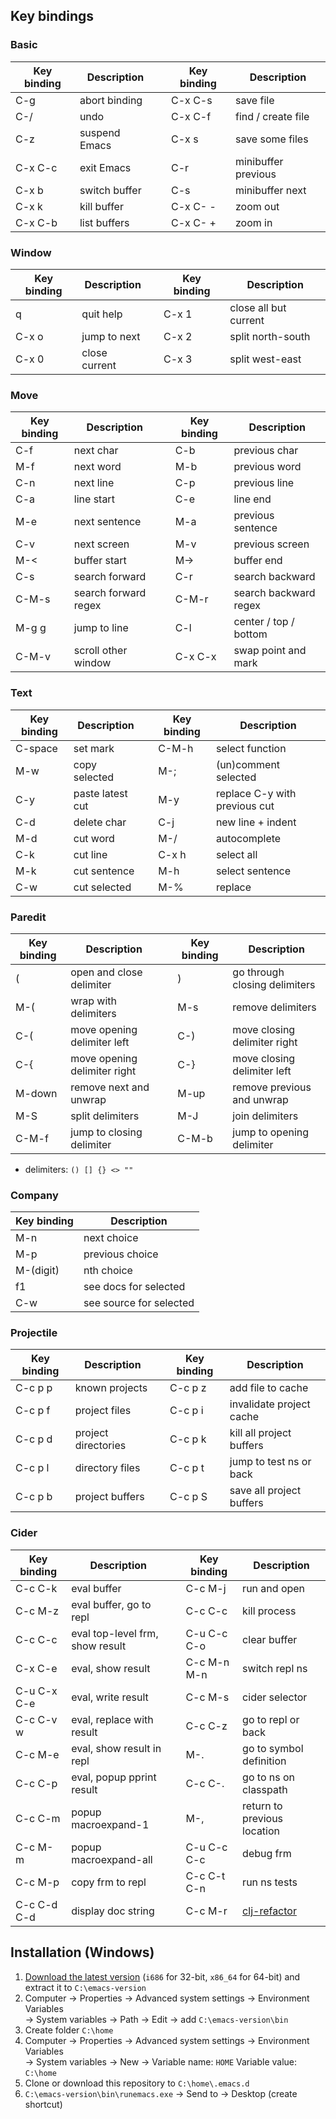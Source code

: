 ## Key bindings
### Basic
Key binding | Description |    | Key binding | Description
----------- | ----------- | -- | ----------- | -----------
C-g     | abort binding || C-x C-s  | save file
C-/     | undo          || C-x C-f  | find / create file
C-z     | suspend Emacs || C-x s    | save some files
C-x C-c | exit Emacs    || C-r      | minibuffer previous
C-x b   | switch buffer || C-s      | minibuffer next
C-x k   | kill buffer   || C-x C- - | zoom out
C-x C-b | list buffers  || C-x C- + | zoom in
### Window
Key binding | Description |    | Key binding | Description
----------- | ----------- | -- | ----------- | -----------
q     | quit help     || C-x 1 | close all but current
C-x o | jump to next  || C-x 2 | split north-south
C-x 0 | close current || C-x 3 | split west-east
### Move
Key binding | Description |    | Key binding | Description
----------- | ----------- | -- | ----------- | -----------
C-f   | next char            || C-b     | previous char
M-f   | next word            || M-b     | previous word
C-n   | next line            || C-p     | previous line
C-a   | line start           || C-e     | line end
M-e   | next sentence        || M-a     | previous sentence
C-v   | next screen          || M-v     | previous screen
M-<   | buffer start         || M->     | buffer end
C-s   | search forward       || C-r     | search backward
C-M-s | search forward regex || C-M-r   | search backward regex
M-g g | jump to line         || C-l     | center / top / bottom
C-M-v | scroll other window  || C-x C-x | swap point and mark
### Text
Key binding | Description |    | Key binding | Description
----------- | ----------- | -- | ----------- | -----------
C-space | set mark         || C-M-h | select function
M-w     | copy selected    || M-;   | (un)comment selected
C-y     | paste latest cut || M-y   | replace C-y with previous cut
C-d     | delete char      || C-j   | new line + indent
M-d     | cut word         || M-/   | autocomplete
C-k     | cut line         || C-x h | select all
M-k     | cut sentence     || M-h   | select sentence
C-w     | cut selected     || M-%   | replace
### Paredit
Key binding | Description |    | Key binding | Description
----------- | ----------- | -- | ----------- | -----------
(      | open and close delimiter     || )     | go through closing delimiters
M-(    | wrap with delimiters         || M-s   | remove delimiters
C-(    | move opening delimiter left  || C-)   | move closing delimiter right
C-{    | move opening delimiter right || C-}   | move closing delimiter left
M-down | remove next and unwrap       || M-up  | remove previous and unwrap
M-S    | split delimiters             || M-J   | join delimiters
C-M-f  | jump to closing delimiter    || C-M-b | jump to opening delimiter
- delimiters: `() [] {} <> ""`
### Company
Key binding | Description
----------- | -----------
M-n       | next choice
M-p       | previous choice
M-(digit) | nth choice
f1        | see docs for selected
C-w       | see source for selected
### Projectile
Key binding | Description |    | Key binding | Description
----------- | ----------- | -- | ----------- | -----------
C-c p p | known projects      || C-c p z | add file to cache
C-c p f | project files       || C-c p i | invalidate project cache
C-c p d | project directories || C-c p k | kill all project buffers
C-c p l | directory files     || C-c p t | jump to test ns or back
C-c p b | project buffers     || C-c p S | save all project buffers
### Cider
Key binding | Description |    | Key binding | Description
----------- | ----------- | -- | ----------- | -----------
C-c C-k     | eval buffer                     || C-c M-j     | run and open
C-c M-z     | eval buffer, go to repl         || C-c C-c     | kill process
C-c C-c     | eval top-level frm, show result || C-u C-c C-o | clear buffer
C-x C-e     | eval, show result               || C-c M-n M-n | switch repl ns
C-u C-x C-e | eval, write result              || C-c M-s     | cider selector
C-c C-v w   | eval, replace with result       || C-c C-z     | go to repl or back
C-c M-e     | eval, show result in repl       || M-.         | go to symbol definition
C-c C-p     | eval, popup pprint result       || C-c C-.     | go to ns on classpath
C-c C-m     | popup macroexpand-1             || M-,         | return to previous location
C-c M-m     | popup macroexpand-all           || C-u C-c C-c | debug frm
C-c M-p     | copy frm to repl                || C-c C-t C-n | run ns tests
C-c C-d C-d | display doc string              || C-c M-r     | [clj-refactor](https://github.com/clojure-emacs/clj-refactor.el/wiki)
## Installation (Windows)
1. [Download the latest version](http://ftp.gnu.org/gnu/emacs/windows/) (`i686` for 32-bit, `x86_64` for 64-bit) and extract it to `C:\emacs-version`
2. Computer -> Properties -> Advanced system settings -> Environment Variables  
   -> System variables -> Path -> Edit -> add `C:\emacs-version\bin`
3. Create folder `C:\home`
4. Computer -> Properties -> Advanced system settings -> Environment Variables  
   -> System variables -> New -> Variable name: `HOME` Variable value: `C:\home`
5. Clone or download this repository to `C:\home\.emacs.d`
6. `C:\emacs-version\bin\runemacs.exe` -> Send to -> Desktop (create shortcut)